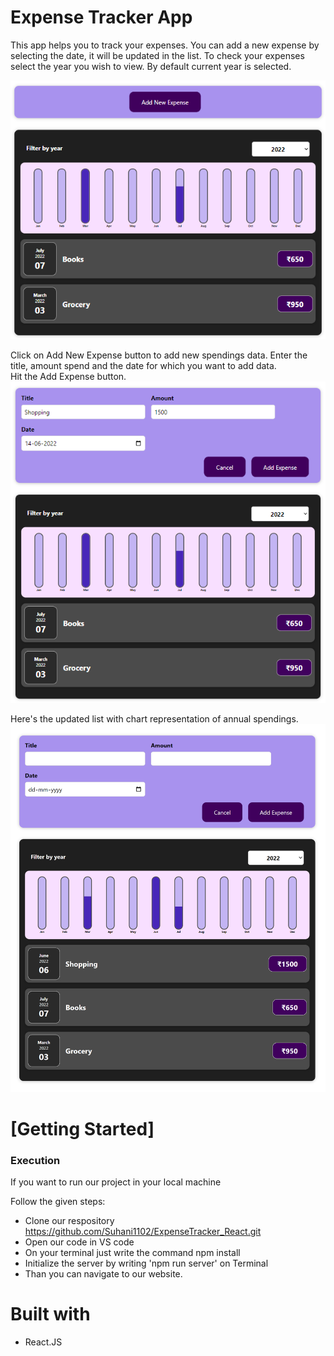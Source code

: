 # Expense Tracker App

This app helps you to track your expenses. You can add a new expense by selecting the date, it will be updated in the list.
To check your expenses select the year you wish to view. By default current year is selected.

<img src="./public/Expense_tracker1.png" alt="Expense_tracker"/>

Click on Add New Expense button to add new spendings data. Enter the title, amount spend and the date for which you want to add data. <br/>
Hit the Add Expense button.<br/>
<img src="./public/Expense_tracker2.png" alt="Expense_tracker"/>

Here's the updated list with chart representation of annual spendings.
<img src="./public/Expense_tracker3.png" alt="Expense_tracker" style="width:657px !important"/>



<h1>[Getting Started]</h1>
    <h3>Execution</h3>
    <p>If you want to run our project in your local machine</p>
    <p>Follow the given steps:</p>
    <ul>
        <li>Clone our respository <a href="https://github.com/Suhani1102/ExpenseTracker_React.git">https://github.com/Suhani1102/ExpenseTracker_React.git</a></li>
        <li>Open our code in VS code</li>
        <li>On your terminal just write the command npm install</li>
        <li>Initialize the server by writing 'npm run server' on Terminal</li>
        <li>Than you can navigate to our website.</li>
    </ul>
        <h1>Built with</h1>
    <ul>
        <li>React.JS</li>
    </ul>


